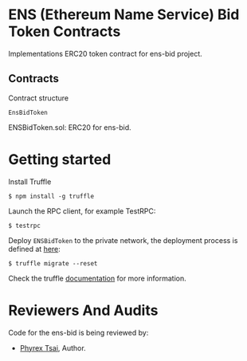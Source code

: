 # ENS (Ethereum Name Service) Bid Token Contracts
Implementations ERC20 token contract for ens-bid project.

## Contracts

Contract structure
```
EnsBidToken
```

ENSBidToken.sol: ERC20 for ens-bid.

# Getting started

Install Truffle

```
$ npm install -g truffle
```

Launch the RPC client, for example TestRPC:
```
$ testrpc
```

Deploy `ENSBidToken` to the private network, the deployment process is defined at [here](./migrations/2_deploy_contracts.js):

```
$ truffle migrate --reset
```

Check the truffle [documentation](http://truffleframework.com/docs/) for more information.

# Reviewers And Audits

Code for the ens-bid is being reviewed by:

- [Phyrex Tsai](https://github.com/PhyrexTsai), Author.
